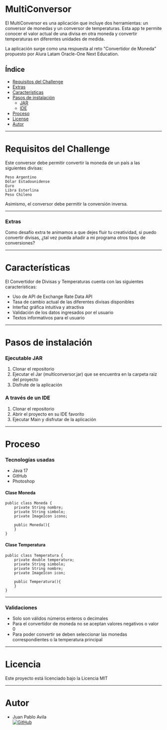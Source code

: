 # MultiConversor

El MultiConversor es una aplicación que incluye dos herramientas: un conversor de monedas y un conversor de temperaturas. Esta app te permite conocer el valor actual de una divisa en otra moneda y convertir temperaturas en diferentes unidades de medida.

La aplicación surge como una respuesta al reto "Convertidor de Moneda" propuesto por Alura Latam Oracle-One Next Education.

## Índice

- [Requisitos del Challenge](#requisitos-del-challenge)
- [Extras](#extras)
- [Características](#características)
- [Pasos de instalación](#pasos-de-instalación)
    - [JAR](#ejecutable-jar)
    - [IDE](#a-través-de-un-ide)
- [Proceso](#proceso)
- [License](#licencia)
- [Autor](#autor)

---
# Requisitos del Challenge

Este conversor debe permitir convertir la moneda de un país a las siguientes divisas:

    Peso Argentino
    Dólar Estadounidense
    Euro
    Libra Esterlina
    Peso Chileno

Asimismo, el conversor debe permitir la conversión inversa.

---
### Extras
Como desafío extra te animamos a que dejes fluir tu creatividad, si puedo convertir divisas, ¿tal vez pueda añadir a mi programa otros tipos de conversiones?

---
# Características

El Convertidor de Divisas y Temperaturas cuenta con las siguientes características:

* Uso de API de Exchange Rate Data API
* Tasa de cambio actual de las diferentes divisas disponibles
* Interfaz gráfica intuitiva y atractiva
* Validación de los datos ingresados por el usuario
* Textos informativos para el usuario

---
# Pasos de instalación
### Ejecutable JAR
1. Clonar el repositorio
2. Ejecutar el Jar (multiconversor.jar) que se encuentra en la carpeta raiz del proyecto
3. Disfrute de la aplicación
### A través de un IDE  
1. Clonar el repositorio
2. Abrir el proyecto en su IDE favorito
3. Ejecutar Main y disfrutar de la aplicación

---
# Proceso
### Tecnologías usadas
* Java 17
* GitHub
* Photoshop
#### Clase Moneda
    public class Moneda {
        private String nombre;
        private String simbolo;
        private ImageIcon icono;

        public Moneda(){
        }
    }
#### Clase Temperatura

    public class Temperatura {
        private double temperatura;
        private String simbolo;
        private String nombre;
        private ImageIcon icon;
    
        public Temperatura(){
        }
    }

---
### Validaciones
* Solo son válidos números enteros o decimales
* Para el convertidor de moneda no se aceptan valores negativos o valor 0
* Para poder convertir se deben seleccionar las monedas correspondientes o la temperatura principal

---
# Licencia
Este proyecto está licenciado bajo la Licencia MIT

---
# Autor
- Juan Pablo Avila <br>
  [![GitHub](https://img.shields.io/badge/GitHub-100000?style=for-the-badge&logo=github&logoColor=white)](https://github.com/avilajuanp)